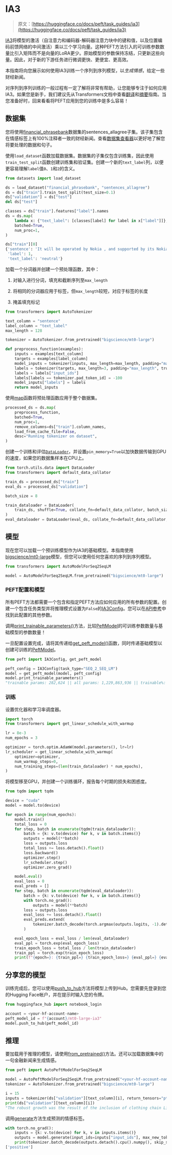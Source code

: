 # IA3

> 原文：[https://huggingface.co/docs/peft/task_guides/ia3](https://huggingface.co/docs/peft/task_guides/ia3)

[IA3](../conceptual_guides/ia3)将模型的激活（自注意力和编码器-解码器注意力块中的键和值，以及位置编码前馈网络的中间激活）乘以三个学习向量。这种PEFT方法引入的可训练参数数量比引入矩阵而不是向量的LoRA更少。原始模型的参数保持冻结，只更新这些向量。因此，对于新的下游任务进行微调更快、更便宜、更高效。

本指南将向您展示如何使用IA3训练一个序列到序列模型，以*生成情感*，给定一些财经新闻。

对序列到序列训练的一般过程有一定了解将非常有帮助，让您能够专注于如何应用IA3。如果您是新手，我们建议先从Transformers文档中查看[翻译](https://huggingface.co/docs/transformers/tasks/translation)和[摘要](https://huggingface.co/docs/transformers/tasks/summarization)指南。当您准备好时，回来看看将PEFT应用到您的训练中是多么容易！

## 数据集

您将使用[financial_phrasebank](https://huggingface.co/datasets/financial_phrasebank)数据集的sentences_allagree子集。该子集包含在情感标签上有100%注释者一致的财经新闻。查看[数据集查看器](https://huggingface.co/datasets/financial_phrasebank/viewer/sentences_allagree)以更好地了解您将要处理的数据和句子。

使用`load_dataset`函数加载数据集。数据集的子集仅包含训练集，因此使用`train_test_split`函数创建训练集和验证集。创建一个新的`text_label`列，以便更容易理解`label`值`0`、`1`和`2`的含义。

```py
from datasets import load_dataset

ds = load_dataset("financial_phrasebank", "sentences_allagree")
ds = ds["train"].train_test_split(test_size=0.1)
ds["validation"] = ds["test"]
del ds["test"]

classes = ds["train"].features["label"].names
ds = ds.map(
    lambda x: {"text_label": [classes[label] for label in x["label"]]},
    batched=True,
    num_proc=1,
)

ds["train"][0]
{'sentence': 'It will be operated by Nokia , and supported by its Nokia NetAct network and service management system .',
 'label': 1,
 'text_label': 'neutral'}
```

加载一个分词器并创建一个预处理函数，其中：

1.  对输入进行分词，填充和截断序列至`max_length`

1.  将相同的分词器应用于标签，但`max_length`较短，对应于标签的长度

1.  掩盖填充标记

```py
from transformers import AutoTokenizer

text_column = "sentence"
label_column = "text_label"
max_length = 128

tokenizer = AutoTokenizer.from_pretrained("bigscience/mt0-large")

def preprocess_function(examples):
    inputs = examples[text_column]
    targets = examples[label_column]
    model_inputs = tokenizer(inputs, max_length=max_length, padding="max_length", truncation=True, return_tensors="pt")
    labels = tokenizer(targets, max_length=3, padding="max_length", truncation=True, return_tensors="pt")
    labels = labels["input_ids"]
    labels[labels == tokenizer.pad_token_id] = -100
    model_inputs["labels"] = labels
    return model_inputs
```

使用[map](https://huggingface.co/docs/datasets/v2.17.0/en/package_reference/main_classes#datasets.Dataset.map)函数将预处理函数应用于整个数据集。

```py
processed_ds = ds.map(
    preprocess_function,
    batched=True,
    num_proc=1,
    remove_columns=ds["train"].column_names,
    load_from_cache_file=False,
    desc="Running tokenizer on dataset",
)
```

创建一个训练和评估[`DataLoader`](https://pytorch.org/docs/stable/data.html#torch.utils.data.DataLoader)，并设置`pin_memory=True`以加快数据传输到GPU的速度，如果您的数据集样本在CPU上。

```py
from torch.utils.data import DataLoader
from transformers import default_data_collator

train_ds = processed_ds["train"]
eval_ds = processed_ds["validation"]

batch_size = 8

train_dataloader = DataLoader(
    train_ds, shuffle=True, collate_fn=default_data_collator, batch_size=batch_size, pin_memory=True
)
eval_dataloader = DataLoader(eval_ds, collate_fn=default_data_collator, batch_size=batch_size, pin_memory=True)
```

## 模型

现在您可以加载一个预训练模型作为IA3的基础模型。本指南使用[bigscience/mt0-large](https://huggingface.co/bigscience/mt0-large)模型，但您可以使用任何您喜欢的序列到序列模型。

```py
from transformers import AutoModelForSeq2SeqLM

model = AutoModelForSeq2SeqLM.from_pretrained("bigscience/mt0-large")
```

### PEFT配置和模型

所有PEFT方法都需要一个包含和指定PEFT方法应如何应用的所有参数的配置。创建一个包含任务类型并将推理模式设置为`False`的[IA3Config](/docs/peft/v0.8.2/en/package_reference/ia3#peft.IA3Config)。您可以在[API参考](../package_reference/ia3#ia3config)中找到此配置的其他参数。

调用[print_trainable_parameters()](/docs/peft/v0.8.2/en/package_reference/peft_model#peft.PeftModel.print_trainable_parameters)方法，比较[PeftModel](/docs/peft/v0.8.2/en/package_reference/peft_model#peft.PeftModel)的可训练参数数量与基础模型的参数数量！

一旦配置设置完成，请将其传递给[get_peft_model()](/docs/peft/v0.8.2/en/package_reference/peft_model#peft.get_peft_model)函数，同时传递基础模型以创建可训练的[PeftModel](/docs/peft/v0.8.2/en/package_reference/peft_model#peft.PeftModel)。

```py
from peft import IA3Config, get_peft_model

peft_config = IA3Config(task_type="SEQ_2_SEQ_LM")
model = get_peft_model(model, peft_config)
model.print_trainable_parameters()
"trainable params: 282,624 || all params: 1,229,863,936 || trainable%: 0.022980103060766553"
```

### 训练

设置优化器和学习率调度器。

```py
import torch
from transformers import get_linear_schedule_with_warmup

lr = 8e-3
num_epochs = 3

optimizer = torch.optim.AdamW(model.parameters(), lr=lr)
lr_scheduler = get_linear_schedule_with_warmup(
    optimizer=optimizer,
    num_warmup_steps=0,
    num_training_steps=(len(train_dataloader) * num_epochs),
)
```

将模型移至GPU，并创建一个训练循环，报告每个时期的损失和困惑度。

```py
from tqdm import tqdm

device = "cuda"
model = model.to(device)

for epoch in range(num_epochs):
    model.train()
    total_loss = 0
    for step, batch in enumerate(tqdm(train_dataloader)):
        batch = {k: v.to(device) for k, v in batch.items()}
        outputs = model(**batch)
        loss = outputs.loss
        total_loss += loss.detach().float()
        loss.backward()
        optimizer.step()
        lr_scheduler.step()
        optimizer.zero_grad()

    model.eval()
    eval_loss = 0
    eval_preds = []
    for step, batch in enumerate(tqdm(eval_dataloader)):
        batch = {k: v.to(device) for k, v in batch.items()}
        with torch.no_grad():
            outputs = model(**batch)
        loss = outputs.loss
        eval_loss += loss.detach().float()
        eval_preds.extend(
            tokenizer.batch_decode(torch.argmax(outputs.logits, -1).detach().cpu().numpy(), skip_special_tokens=True)
        )

    eval_epoch_loss = eval_loss / len(eval_dataloader)
    eval_ppl = torch.exp(eval_epoch_loss)
    train_epoch_loss = total_loss / len(train_dataloader)
    train_ppl = torch.exp(train_epoch_loss)
    print(f"{epoch=}: {train_ppl=} {train_epoch_loss=} {eval_ppl=} {eval_epoch_loss=}")
```

## 分享您的模型

训练完成后，您可以使用[push_to_hub](https://huggingface.co/docs/transformers/v4.37.2/en/main_classes/model#transformers.PreTrainedModel.push_to_hub)方法将模型上传到Hub。您需要先登录到您的Hugging Face帐户，并在提示时输入您的令牌。

```py
from huggingface_hub import notebook_login

account = <your-hf-account-name>
peft_model_id = f"{account}/mt0-large-ia3"
model.push_to_hub(peft_model_id)
```

## 推理

要加载用于推理的模型，请使用[from_pretrained()](/docs/peft/v0.8.2/en/package_reference/auto_class#peft.AutoPeftModel.from_pretrained)方法。还可以加载数据集中的一句金融新闻来生成情感。

```py
from peft import AutoPeftModelForSeq2SeqLM

model = AutoPeftModelForSeq2SeqLM.from_pretrained("<your-hf-account-name>/mt0-large-ia3").to("cuda")
tokenizer = AutoTokenizer.from_pretrained("bigscience/mt0-large")

i = 15
inputs = tokenizer(ds["validation"][text_column][i], return_tensors="pt")
print(ds["validation"][text_column][i])
"The robust growth was the result of the inclusion of clothing chain Lindex in the Group in December 2007 ."
```

调用[generate](https://huggingface.co/docs/transformers/v4.37.2/en/main_classes/text_generation#transformers.GenerationMixin.generate)方法生成预测的情感标签。

```py
with torch.no_grad():
    inputs = {k: v.to(device) for k, v in inputs.items()}
    outputs = model.generate(input_ids=inputs["input_ids"], max_new_tokens=10)
    print(tokenizer.batch_decode(outputs.detach().cpu().numpy(), skip_special_tokens=True))
['positive']
```
